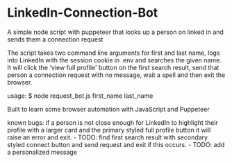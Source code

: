 # LinkedIn-Connection-Bot
A simple node script with puppeteer that looks up a person on linked in and sends them a connection request

The script takes two command line arguments for first and last name, logs into LinkedIn with the session cookie in .env and searches the given name.
It will click the 'view full profile' button on the first search result, send that person a connection request with no message, wait a spell and then exit the browser.

usage: $ node request_bot.js first_name last_name

Built to learn some browser automation with JavaScript and Puppeteer


known bugs: if a person is not close enough for LinkedIn to highlight their profile with a larger card and the primary styled full profile button it will raise an error and exit.
                - TODO: find first search result with secondary styled connect button and send request and exit if this occurs.
                - TODO: add a personalized message
